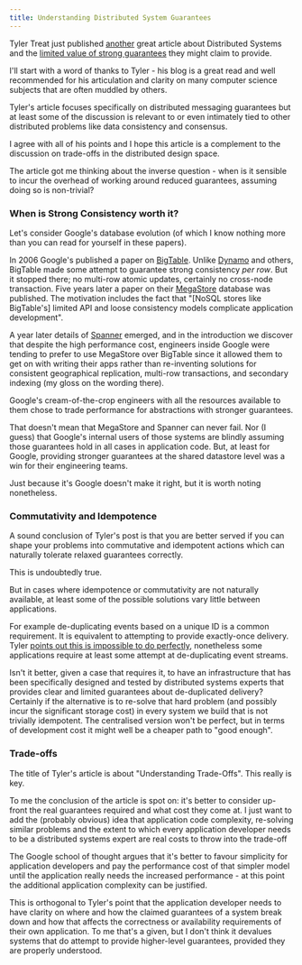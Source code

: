 ```yaml
---
title: Understanding Distributed System Guarantees
---
```


Tyler Treat just published [another](http://bravenewgeek.com/tag/distributed-systems/) great article about Distributed Systems and the [limited value of strong guarantees](http://bravenewgeek.com/what-you-want-is-what-you-dont-understanding-trade-offs-in-distributed-messaging/) they might claim to provide.

I'll start with a word of thanks to Tyler - his blog is a great read and well recommended for his articulation and clarity on many computer science subjects that are often muddled by others.

Tyler's article focuses specifically on distributed messaging guarantees but at least some of the discussion is relevant to or even intimately tied to other distributed problems like data consistency and consensus.

I agree with all of his points and I hope this article is a complement to the discussion on trade-offs in the distributed design space.

The article got me thinking about the inverse question - when is it sensible to incur the overhead of working around reduced guarantees, assuming doing so is non-trivial?

### When is Strong Consistency worth it?

Let's consider Google's database evolution (of which I know nothing more than you can read for yourself in these papers).

In 2006 Google's published a paper on [BigTable](http://research.google.com/archive/bigtable.html). Unlike [Dynamo](http://www.allthingsdistributed.com/files/amazon-dynamo-sosp2007.pdf) and others, BigTable made some attempt to guarantee strong consistency _per row_. But it stopped there; no multi-row atomic updates, certainly no cross-node transaction. Five years later a paper on their [MegaStore](http://research.google.com/pubs/pub36971.html) database was published. The motivation includes the fact that "[NoSQL stores like BigTable's] limited API and loose consistency models complicate application development".

A year later details of [Spanner](http://research.google.com/archive/spanner.html) emerged, and in the introduction we discover that despite the high performance cost, engineers inside Google were tending to prefer to use MegaStore over BigTable since it allowed them to get on with writing their apps rather than re-inventing solutions for consistent geographical replication, multi-row transactions, and secondary indexing (my gloss on the wording there).

Google's cream-of-the-crop engineers with all the resources available to them chose to trade performance for abstractions with stronger guarantees.

That doesn't mean that MegaStore and Spanner can never fail. Nor (I guess) that Google's internal users of those systems are blindly assuming those guarantees hold in all cases in application code. But, at least for Google, providing stronger guarantees at the shared datastore level was a win for their engineering teams.

Just because it's Google doesn't make it right, but it is worth noting nonetheless.

### Commutativity and Idempotence

A sound conclusion of Tyler's post is that you are better served if you can shape your problems into commutative and idempotent actions which can naturally tolerate relaxed guarantees correctly.

This is undoubtedly true.

But in cases where idempotence or commutativity are not naturally available, at least some of the possible solutions vary little between applications.

For example de-duplicating events based on a unique ID is a common requirement. It is equivalent to attempting to provide exactly-once delivery. Tyler [points out this is impossible to do perfectly](http://bravenewgeek.com/you-cannot-have-exactly-once-delivery/), nonetheless some applications require at least some attempt at de-duplicating event streams.

Isn't it better, given a case that requires it, to have an infrastructure that has been specifically designed and tested by distributed systems experts that provides clear and limited guarantees about de-duplicated delivery? Certainly if the alternative is to re-solve that hard problem (and possibly incur the significant storage cost) in every system we build that is not trivially idempotent. The centralised version won't be perfect, but in terms of development cost it might well be a cheaper path to "good enough".


### Trade-offs

The title of Tyler's article is about "Understanding Trade-Offs". This really is key.

To me the conclusion of the article is spot on: it's better to consider up-front the real guarantees required and what cost they come at. I just want to add the (probably obvious) idea that application code complexity, re-solving similar problems and the extent to which every application developer needs to be a distributed systems expert are real costs to throw into the trade-off

The Google school of thought argues that it's better to favour simplicity for application developers and pay the performance cost of that simpler model until the application really needs the increased performance - at this point the additional application complexity can be justified.

This is orthogonal to Tyler's point that the application developer needs to have clarity on where and how the claimed guarantees of a system break down and how that affects the correctness or availability requirements of their own application. To me that's a given, but I don't think it devalues systems that do attempt to provide higher-level guarantees, provided they are properly understood.
